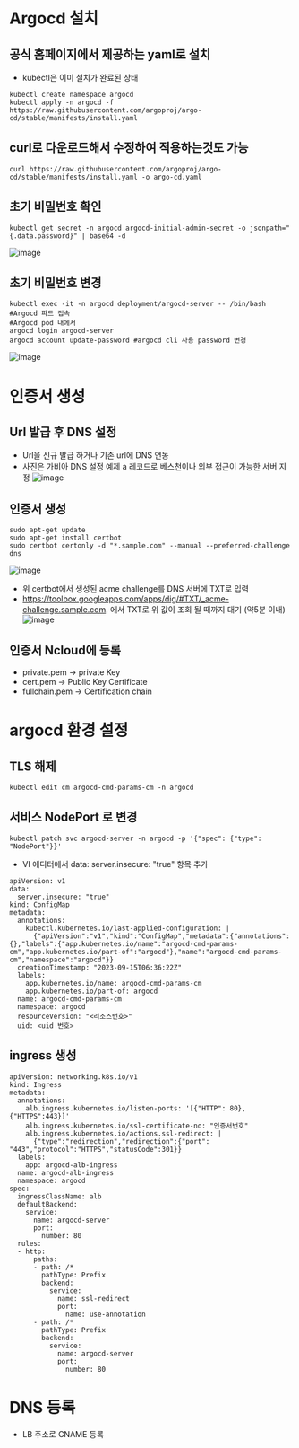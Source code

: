 # Argocd 설치
## 공식 홈페이지에서 제공하는 yaml로 설치
- kubectl은 이미 설치가 완료된 상태
```
kubectl create namespace argocd
kubectl apply -n argocd -f https://raw.githubusercontent.com/argoproj/argo-cd/stable/manifests/install.yaml
```

## curl로 다운로드해서 수정하여 적용하는것도 가능
```
curl https://raw.githubusercontent.com/argoproj/argo-cd/stable/manifests/install.yaml -o argo-cd.yaml
```

## 초기 비밀번호 확인
```
kubectl get secret -n argocd argocd-initial-admin-secret -o jsonpath="{.data.password}" | base64 -d
```
![image](https://github.com/clabi-lab/kubernetes/assets/142856874/0734353f-7d2d-4687-ae95-1bd2cb3e49b6)


## 초기 비밀번호 변경
```
kubectl exec -it -n argocd deployment/argocd-server -- /bin/bash #Argocd 파드 접속
#Argocd pod 내에서
argocd login argocd-server
argocd account update-password #argocd cli 사용 password 변경

```
![image](https://github.com/clabi-lab/kubernetes/assets/142856874/2bfd68f6-e683-420e-b2b1-9e27c1a5a78e)

# 인증서 생성
## Url 발급 후 DNS 설정
- Url을 신규 발급 하거나 기존 url에 DNS 연동
- 사진은 가비아 DNS 설정 예제 a 레코드로 베스천이나 외부 접근이 가능한 서버 지정
![image](https://github.com/clabi-lab/kubernetes/assets/142856874/c95c1048-4e91-474f-ac08-a388c1db6ac3)

## 인증서 생성


```
sudo apt-get update
sudo apt-get install certbot
sudo certbot certonly -d "*.sample.com" --manual --preferred-challenge dns
```
![image](https://github.com/clabi-lab/kubernetes/assets/142856874/9980e9f9-4fb5-4a5c-a479-bb8ad70652d3)
- 위 certbot에서 생성된 acme challenge를 DNS 서버에 TXT로 입력
- https://toolbox.googleapps.com/apps/dig/#TXT/_acme-challenge.sample.com. 에서 TXT로 위 값이 조회 될 때까지 대기 (약5분 이내)
![image](https://github.com/clabi-lab/kubernetes/assets/142856874/ee761a0f-ff6f-48b0-8d27-303709799f00)


## 인증서 Ncloud에 등록
- private.pem -> private Key
- cert.pem -> Public Key Certificate
- fullchain.pem -> Certification chain



# argocd 환경 설정
## TLS 해제
```
kubectl edit cm argocd-cmd-params-cm -n argocd
```
## 서비스 NodePort 로 변경
```
kubectl patch svc argocd-server -n argocd -p '{"spec": {"type": "NodePort"}}'
```

- VI 에디터에서 data: server.insecure: "true" 항목 추가
```
apiVersion: v1
data:
  server.insecure: "true"
kind: ConfigMap
metadata:
  annotations:
    kubectl.kubernetes.io/last-applied-configuration: |
      {"apiVersion":"v1","kind":"ConfigMap","metadata":{"annotations":{},"labels":{"app.kubernetes.io/name":"argocd-cmd-params-cm","app.kubernetes.io/part-of":"argocd"},"name":"argocd-cmd-params-cm","namespace":"argocd"}}
  creationTimestamp: "2023-09-15T06:36:22Z"
  labels:
    app.kubernetes.io/name: argocd-cmd-params-cm
    app.kubernetes.io/part-of: argocd
  name: argocd-cmd-params-cm
  namespace: argocd
  resourceVersion: "<리소스번호>"
  uid: <uid 번호>
```

## ingress 생성
```
apiVersion: networking.k8s.io/v1
kind: Ingress
metadata:
  annotations:
    alb.ingress.kubernetes.io/listen-ports: '[{"HTTP": 80},{"HTTPS":443}]'
    alb.ingress.kubernetes.io/ssl-certificate-no: "인증서번호"
    alb.ingress.kubernetes.io/actions.ssl-redirect: |
      {"type":"redirection","redirection":{"port": "443","protocol":"HTTPS","statusCode":301}}
  labels:
    app: argocd-alb-ingress
  name: argocd-alb-ingress
  namespace: argocd
spec:
  ingressClassName: alb
  defaultBackend:
    service:
      name: argocd-server
      port:
        number: 80
  rules:
  - http:
      paths:
      - path: /*
        pathType: Prefix
        backend:
          service:
            name: ssl-redirect
            port:
              name: use-annotation
      - path: /*
        pathType: Prefix
        backend:
          service:
            name: argocd-server
            port:
              number: 80
```

# DNS 등록
- LB 주소로 CNAME 등록

